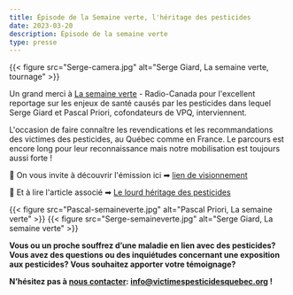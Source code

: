 ```yaml
---
title: Épisode de la Semaine verte, l'héritage des pesticides
date: 2023-03-20
description: Épisode de la semaine verte 
type: presse 
---
```


{{< figure src="Serge-camera.jpg" alt="Serge Giard, La semaine verte, tournage" >}}


Un grand merci à [La semaine verte](https://ici.radio-canada.ca/tele/la-semaine-verte/site) - Radio-Canada pour l'excellent reportage sur les enjeux de santé causés par les pesticides dans lequel Serge Giard et Pascal Priori, cofondateurs de VPQ, interviennent. 

L'occasion de faire connaître les revendications et les recommandations des victimes des pesticides, au Québec comme en France. Le parcours est encore long pour leur reconnaissance mais notre mobilisation est toujours aussi forte !

📌 On vous invite à découvrir l'émission ici ➡ [lien de visionnement](https://ici.radio-canada.ca/tele/la-semaine-verte/site/episodes/694729/maladies-pesticides-parkinson-cancers-agriculteurs)

📌 Et à lire l'article associé ➡ [Le lourd héritage des pesticides](https://ici.radio-canada.ca/recit-numerique/5433/agriculture-pesticides-ferme-quebec-france)

{{< figure src="Pascal-semaineverte.jpg" alt="Pascal Priori, La semaine verte" >}}
{{< figure src="Serge-semaineverte.jpg" alt="Serge Giard, La semaine verte" >}}


**Vous ou un proche souffrez d’une maladie en lien avec des pesticides? Vous avez des questions ou des inquiétudes concernant une exposition aux pesticides? Vous souhaitez apporter votre témoignage?**

  **N’hésitez pas à [nous contacter](https://www.victimespesticidesquebec.org/#contact): info@victimespesticidesquebec.org !**

